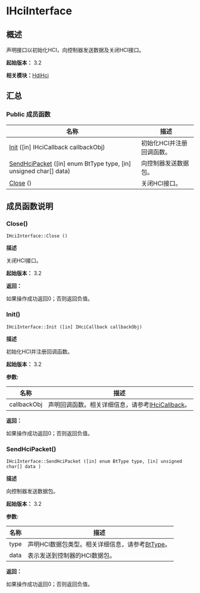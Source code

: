 # IHciInterface

## 概述

声明接口以初始化HCI，向控制器发送数据及关闭HCI接口。

**起始版本：** 3.2

**相关模块：**[HdiHci](_hdi_hci.md)

## 汇总


### Public 成员函数

| 名称 | 描述 | 
| -------- | -------- |
| [Init](#init) ([in] IHciCallback callbackObj) | 初始化HCI并注册回调函数。 | 
| [SendHciPacket](#sendhcipacket) ([in] enum BtType type, [in] unsigned char[] data) | 向控制器发送数据包。 | 
| [Close](#close) () | 关闭HCI接口。 | 


## 成员函数说明


### Close()

```
IHciInterface::Close ()
```

**描述**

关闭HCI接口。

**起始版本：** 3.2

**返回：**

如果操作成功返回0；否则返回负值。


### Init()

```
IHciInterface::Init ([in] IHciCallback callbackObj)
```

**描述**

初始化HCI并注册回调函数。

**起始版本：** 3.2

**参数:**

| 名称 | 描述 | 
| -------- | -------- |
| callbackObj | 声明回调函数。相关详细信息，请参考[IHciCallback](interface_i_hci_callback.md)。| 

**返回：**

如果操作成功返回0；否则返回负值。


### SendHciPacket()

```
IHciInterface::SendHciPacket ([in] enum BtType type, [in] unsigned char[] data )
```

**描述**

向控制器发送数据包。

**起始版本：** 3.2

**参数:**

| 名称 | 描述 | 
| -------- | -------- |
| type | 声明HCI数据包类型。相关详细信息，请参考[BtType](_hdi_hci.md#bttype)。| 
| data | 表示发送到控制器的HCI数据包。 |

**返回：**

如果操作成功返回0；否则返回负值。